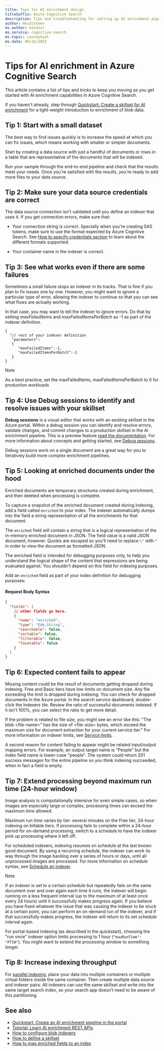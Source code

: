 ```yaml
---
title: Tips for AI enrichment design
titleSuffix: Azure Cognitive Search
description: Tips and troubleshooting for setting up AI enrichment pipelines in Azure Cognitive Search.
author: HeidiSteen
ms.author: heidist
ms.service: cognitive-search
ms.topic: conceptual
ms.date: 09/16/2022
---
```

# Tips for AI enrichment in Azure Cognitive Search

This article contains a list of tips and tricks to keep you moving as you get started with AI enrichment capabilities in Azure Cognitive Search. 

If you haven't already, step through [Quickstart: Create a skillset for AI enrichment](cognitive-search-quickstart-blob.md) for a light-weight introduction to enrichment of blob data.

## Tip 1: Start with a small dataset

The best way to find issues quickly is to increase the speed at which you can fix issues, which means working with smaller or simpler documents. 

Start by creating a data source with just a handful of documents or rows in a table that are representative of the documents that will be indexed. 

Run your sample through the end-to-end pipeline and check that the results meet your needs. Once you're satisfied with the results, you're ready to add more files to your data source.

## Tip 2: Make sure your data source credentials are correct

The data source connection isn't validated until you define an indexer that uses it. If you get connection errors, make sure that:

+ Your connection string is correct. Specially when you're creating SAS tokens, make sure to use the format expected by Azure Cognitive Search. See [How to specify credentials section](search-howto-indexing-azure-blob-storage.md#credentials) to learn about the different formats supported.

+ Your container name in the indexer is correct.

## Tip 3: See what works even if there are some failures

Sometimes a small failure stops an indexer in its tracks. That is fine if you plan to fix issues one by one. However, you might want to ignore a particular type of error, allowing the indexer to continue so that you can see what flows are actually working.

In that case, you may want to tell the indexer to ignore errors. Do that by setting *maxFailedItems* and *maxFailedItemsPerBatch* as -1 as part of the indexer definition.

```
{
  "// rest of your indexer definition
   "parameters":
   {
      "maxFailedItems":-1,
      "maxFailedItemsPerBatch":-1
   }
}
```

> [!NOTE]
> As a best practice, set the maxFailedItems, maxFailedItemsPerBatch to 0 for production workloads

## Tip 4: Use Debug sessions to identify and resolve issues with your skillset 

**Debug sessions** is a visual editor that works with an existing skillset in the Azure portal. Within a debug session you can identify and resolve errors, validate changes, and commit changes to a production skillset in the AI enrichment pipeline. This is a preview feature [read the documentation](./cognitive-search-debug-session.md). For more information about concepts and getting started, see [Debug sessions](./cognitive-search-tutorial-debug-sessions.md).

Debug sessions work on a single document are a great way for you to iteratively build more complex enrichment pipelines.

## Tip 5: Looking at enriched documents under the hood 

Enriched documents are temporary structures created during enrichment, and then deleted when processing is complete.

To capture a snapshot of the enriched document created during indexing, add a field called ```enriched``` to your index. The indexer automatically dumps into the field a string representation of all the enrichments for that document.

The ```enriched``` field will contain a string that is a logical representation of the in-memory enriched document in JSON.  The field value is a valid JSON document, however. Quotes are escaped so you'll need to replace `\"` with `"` in order to view the document as formatted JSON. 

The enriched field is intended for debugging purposes only, to help you understand the logical shape of the content that expressions are being evaluated against. You shouldn't depend on this field for indexing purposes.

Add an ```enriched``` field as part of your index definition for debugging purposes:

#### Request Body Syntax

```json
{
  "fields": [
    // other fields go here.
    {
      "name": "enriched",
      "type": "Edm.String",
      "searchable": false,
      "sortable": false,
      "filterable": false,
      "facetable": false
    }
  ]
}
```

## Tip 6: Expected content fails to appear

Missing content could be the result of documents getting dropped during indexing. Free and Basic tiers have low limits on document size. Any file exceeding the limit is dropped during indexing. You can check for dropped documents in the Azure portal. In the search service dashboard, double-click the Indexers tile. Review the ratio of successful documents indexed. If it isn't 100%, you can select the ratio to get more detail. 

If the problem is related to file size, you might see an error like this: "The blob \<file-name>" has the size of \<file-size> bytes, which exceed the maximum size for document extraction for your current service tier." For more information on indexer limits, see [Service limits](search-limits-quotas-capacity.md).

A second reason for content failing to appear might be related input/output mapping errors. For example, an output target name is "People" but the index field name is lower-case "people". The system could return 201 success messages for the entire pipeline so you think indexing succeeded, when in fact a field is empty. 

## Tip 7: Extend processing beyond maximum run time (24-hour window)

Image analysis is computationally intensive for even simple cases, so when images are especially large or complex, processing times can exceed the maximum time allowed. 

Maximum run time varies by tier: several minutes on the Free tier, 24-hour indexing on billable tiers. If processing fails to complete within a 24-hour period for on-demand processing, switch to a schedule to have the indexer pick up processing where it left off. 

For scheduled indexers, indexing resumes on schedule at the last known good document. By using a recurring schedule, the indexer can work its way through the image backlog over a series of hours or days, until all unprocessed images are processed. For more information on schedule syntax, see [Schedule an indexer](search-howto-schedule-indexers.md).

> [!NOTE]
> If an indexer is set to a certain schedule but repeatedly fails on the same document over and over again each time it runs, the indexer will begin running on a less frequent interval (up to the maximum of at least once every 24 hours) until it successfully makes progress again.  If you believe you have fixed whatever the issue that was causing the indexer to be stuck at a certain point, you can perform an on-demand run of the indexer, and if that successfully makes progress, the indexer will return to its set schedule interval again.

For portal-based indexing (as described in the quickstart), choosing the "run once" indexer option limits processing to 1 hour (`"maxRunTime": "PT1H"`). You might want to extend the processing window to something longer.

## Tip 8: Increase indexing throughput

For [parallel indexing](search-howto-large-index.md), place your data into multiple containers or multiple virtual folders inside the same container. Then create multiple data source and indexer pairs. All indexers can use the same skillset and write into the same target search index, so your search app doesn’t need to be aware of this partitioning.

## See also

+ [Quickstart: Create an AI enrichment pipeline in the portal](cognitive-search-quickstart-blob.md)
+ [Tutorial: Learn AI enrichment REST APIs](cognitive-search-tutorial-blob.md)
+ [How to configure blob indexers](search-howto-indexing-azure-blob-storage.md)
+ [How to define a skillset](cognitive-search-defining-skillset.md)
+ [How to map enriched fields to an index](cognitive-search-output-field-mapping.md)
